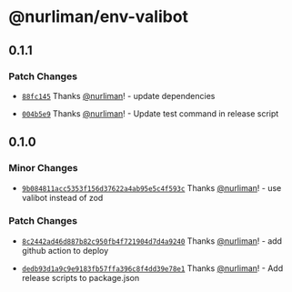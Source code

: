 # @nurliman/env-valibot

## 0.1.1

### Patch Changes

- [`88fc145`](https://github.com/nurliman/env-valibot/commit/88fc1459c3347204f8f44da17cceebd49b25971e) Thanks [@nurliman](https://github.com/nurliman)! - update dependencies

- [`004b5e9`](https://github.com/nurliman/env-valibot/commit/004b5e9c5487a188effb663a0f0a4f2b0e19653f) Thanks [@nurliman](https://github.com/nurliman)! - Update test command in release script

## 0.1.0

### Minor Changes

- [`9b084811acc5353f156d37622a4ab95e5c4f593c`](https://github.com/nurliman/env-valibot/commit/9b084811acc5353f156d37622a4ab95e5c4f593c) Thanks [@nurliman](https://github.com/nurliman)! - use valibot instead of zod

### Patch Changes

- [`8c2442ad46d887b82c950fb4f721904d7d4a9240`](https://github.com/nurliman/env-valibot/commit/8c2442ad46d887b82c950fb4f721904d7d4a9240) Thanks [@nurliman](https://github.com/nurliman)! - add github action to deploy

- [`dedb93d1a9c9e9183fb57ffa396c8f4dd39e78e1`](https://github.com/nurliman/env-valibot/commit/dedb93d1a9c9e9183fb57ffa396c8f4dd39e78e1) Thanks [@nurliman](https://github.com/nurliman)! - Add release scripts to package.json
